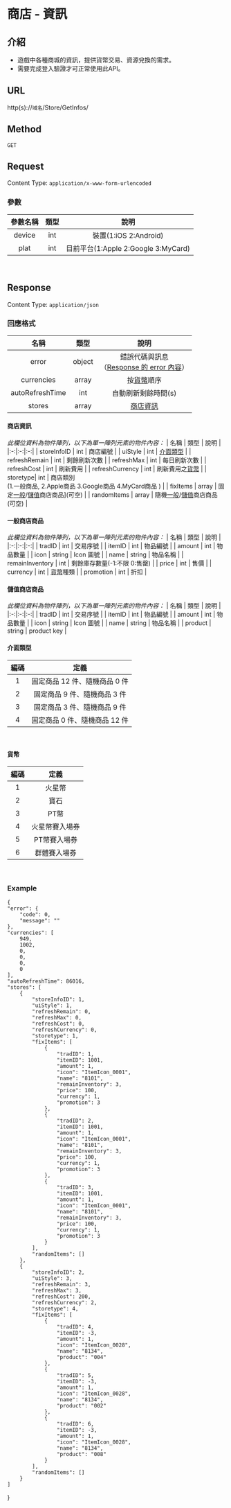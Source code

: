 # 商店 - 資訊

## 介紹

- 遊戲中各種商城的資訊，提供貨幣交易、資源兌換的需求。
- 需要完成登入驗證才可正常使用此API。

## URL

http(s)://`域名`/Store/GetInfos/

## Method

`GET`

## Request

Content Type: `application/x-www-form-urlencoded`

### 參數

| 參數名稱 | 類型 | 說明 |
|:-:|:-:|:-:|
| device | int | 裝置(1:iOS 2:Android) |
| plat | int | 目前平台(1:Apple 2:Google 3:MyCard) |
<br>

## Response

Content Type: `application/json`

### 回應格式

| 名稱 | 類型 | 說明 |
|:-:|:-:|:-:|
| error | object | 錯誤代碼與訊息<br>（[Response 的 error 內容](../response.md#error)） |
| currencies | array | 按[貨幣](#Currency)順序 |
| autoRefreshTime | int | 自動刷新剩餘時間(s) |
| stores | array | [商店資訊](#storeData) |


#### <span id="storeData">商店資訊</span>
_此欄位資料為物件陣列，以下為單一陣列元素的物件內容：_
| 名稱 | 類型 | 說明 |
|:-:|:-:|:-:|
| storeInfoID | int | 商店編號 |
| uiStyle | int | [介面類型](#UIStyle) |
| refreshRemain | int | 剩餘刷新次數 |
| refreshMax | int | 每日刷新次數 |
| refreshCost | int | 刷新費用 |
| refreshCurrency | int | 刷新費用之[貨幣](#Currency) |
| storetype| int | 商店類別<Br>(1.一般商品, 2.Apple商品 3.Google商品 4.MyCard商品 ) |
| fixItems | array | 固定[一般](#counters)/[儲值](#purchase)商店商品](可空) |
| randomItems | array | 隨機[一般](#counters)/[儲值](#purchase)商店商品(可空) |
<br>

#### <span id="counters">一般商店商品</span>
_此欄位資料為物件陣列，以下為單一陣列元素的物件內容：_
| 名稱 | 類型 | 說明 |
|:-:|:-:|:-:|
| tradID | int | 交易序號 |
| itemID | int | 物品編號 |
| amount | int | 物品數量 |
| icon | string | Icon 圖號 |
| name | string | 物品名稱 |
| remainInventory | int | 剩餘庫存數量(-1:不限 0:售罄) |
| price | int | 售價 |
| currency | int | [貨幣](#Currency)種類 |
| promotion | int | 折扣 |
<br>

#### <span id="purchase">儲值商店商品</span>
_此欄位資料為物件陣列，以下為單一陣列元素的物件內容：_
| 名稱 | 類型 | 說明 |
|:-:|:-:|:-:|
| tradID | int | 交易序號 |
| itemID | int | 物品編號 |
| amount | int | 物品數量 |
| icon | string | Icon 圖號 |
| name | string | 物品名稱 |
| product | string | product key |
<br>

#### <span id="UIStyle">介面類型</span>
| 編碼 | 定義 |
|:-:|:-:|
| 1 | 固定商品 12 件、隨機商品 0 件 |
| 2 | 固定商品 9 件、隨機商品 3 件 |
| 3 | 固定商品 3 件、隨機商品 9 件 |
| 4 | 固定商品 0 件、隨機商品 12 件 |
<br>

#### <span id="Currency">貨幣</span>
| 編碼 | 定義 |
|:-:|:-:|
| 1 | 火星幣 |
| 2 | 寶石 |
| 3 | PT幣 |
| 4 | 火星幣賽入場券 |
| 5 | PT幣賽入場券 |
| 6 | 群體賽入場券 |
<br>

### Example

	{
    "error": {
        "code": 0,
        "message": ""
    },
    "currencies": [
        949,
        1002,
        0,
        0,
        0,
        0
    ],
    "autoRefreshTime": 86016,
    "stores": [
        {
            "storeInfoID": 1,
            "uiStyle": 1,
            "refreshRemain": 0,
            "refreshMax": 0,
            "refreshCost": 0,
            "refreshCurrency": 0,
            "storetype": 1,
            "fixItems": [
                {
                    "tradID": 1,
                    "itemID": 1001,
                    "amount": 1,
                    "icon": "ItemIcon_0001",
                    "name": "8101",
                    "remainInventory": 3,
                    "price": 100,
                    "currency": 1,
                    "promotion": 3
                },
                {
                    "tradID": 2,
                    "itemID": 1001,
                    "amount": 1,
                    "icon": "ItemIcon_0001",
                    "name": "8101",
                    "remainInventory": 3,
                    "price": 100,
                    "currency": 1,
                    "promotion": 3
                },
                {
                    "tradID": 3,
                    "itemID": 1001,
                    "amount": 1,
                    "icon": "ItemIcon_0001",
                    "name": "8101",
                    "remainInventory": 3,
                    "price": 100,
                    "currency": 1,
                    "promotion": 3
                }
            ],
            "randomItems": []
        },
        {
            "storeInfoID": 2,
            "uiStyle": 3,
            "refreshRemain": 3,
            "refreshMax": 3,
            "refreshCost": 200,
            "refreshCurrency": 2,
            "storetype": 4,
            "fixItems": [
                {
                    "tradID": 4,
                    "itemID": -3,
                    "amount": 1,
                    "icon": "ItemIcon_0028",
                    "name": "8134",
                    "product": "004"
                },
                {
                    "tradID": 5,
                    "itemID": -3,
                    "amount": 1,
                    "icon": "ItemIcon_0028",
                    "name": "8134",
                    "product": "002"
                },
                {
                    "tradID": 6,
                    "itemID": -3,
                    "amount": 1,
                    "icon": "ItemIcon_0028",
                    "name": "8134",
                    "product": "008"
                }
            ],
            "randomItems": []
        }
    ]
}